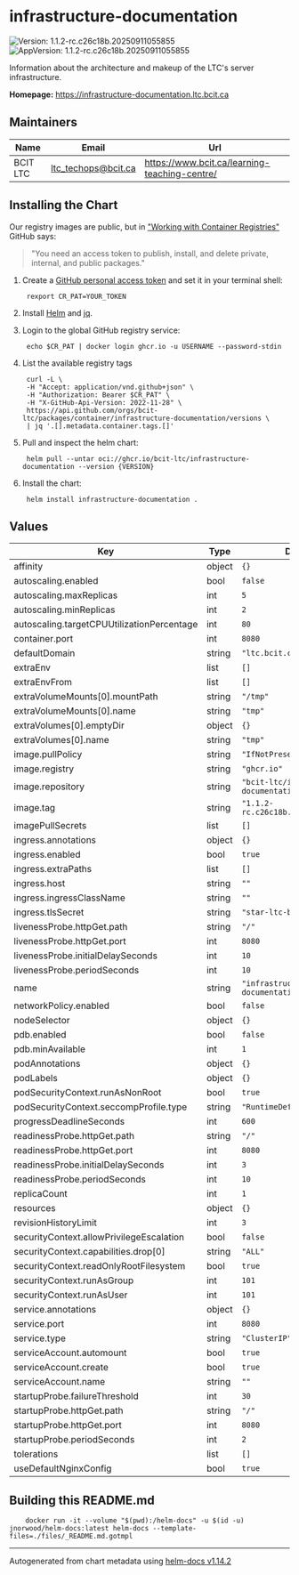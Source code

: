 # infrastructure-documentation

![Version: 1.1.2-rc.c26c18b.20250911055855](https://img.shields.io/badge/Version-1.1.2--rc.c26c18b.20250911055855-informational?style=flat-square) ![AppVersion: 1.1.2-rc.c26c18b.20250911055855](https://img.shields.io/badge/AppVersion-1.1.2--rc.c26c18b.20250911055855-informational?style=flat-square)

Information about the architecture and makeup of the LTC's server infrastructure.

**Homepage:** <https://infrastructure-documentation.ltc.bcit.ca>

## Maintainers

| Name | Email | Url |
| ---- | ------ | --- |
| BCIT LTC | <ltc_techops@bcit.ca> | <https://www.bcit.ca/learning-teaching-centre/> |

## Installing the Chart

Our registry images are public, but in ["Working with Container Registries"](https://docs.github.com/en/packages/working-with-a-github-packages-registry/working-with-the-container-registry) GitHub says:
> "You need an access token to publish, install, and delete private, internal, and public packages."

1. Create a [GitHub personal access token](https://docs.github.com/en/authentication/keeping-your-account-and-data-secure/managing-your-personal-access-tokens) and set it in your terminal shell:

        rexport CR_PAT=YOUR_TOKEN

2. Install [Helm](https://helm.sh/docs/intro/install) and [jq](https://jqlang.org/download/).

3. Login to the global GitHub registry service:

        echo $CR_PAT | docker login ghcr.io -u USERNAME --password-stdin

4. List the available registry tags

        curl -L \
        -H "Accept: application/vnd.github+json" \
        -H "Authorization: Bearer $CR_PAT" \
        -H "X-GitHub-Api-Version: 2022-11-28" \
        https://api.github.com/orgs/bcit-ltc/packages/container/infrastructure-documentation/versions \
        | jq '.[].metadata.container.tags.[]'

5. Pull and inspect the helm chart:

        helm pull --untar oci://ghcr.io/bcit-ltc/infrastructure-documentation --version {VERSION}

6. Install the chart:

        helm install infrastructure-documentation .

## Values

| Key | Type | Default | Description |
|-----|------|---------|-------------|
| affinity | object | `{}` |  |
| autoscaling.enabled | bool | `false` |  |
| autoscaling.maxReplicas | int | `5` |  |
| autoscaling.minReplicas | int | `2` |  |
| autoscaling.targetCPUUtilizationPercentage | int | `80` |  |
| container.port | int | `8080` |  |
| defaultDomain | string | `"ltc.bcit.ca"` |  |
| extraEnv | list | `[]` |  |
| extraEnvFrom | list | `[]` |  |
| extraVolumeMounts[0].mountPath | string | `"/tmp"` |  |
| extraVolumeMounts[0].name | string | `"tmp"` |  |
| extraVolumes[0].emptyDir | object | `{}` |  |
| extraVolumes[0].name | string | `"tmp"` |  |
| image.pullPolicy | string | `"IfNotPresent"` |  |
| image.registry | string | `"ghcr.io"` |  |
| image.repository | string | `"bcit-ltc/infrastructure-documentation"` |  |
| image.tag | string | `"1.1.2-rc.c26c18b.20250911055855"` |  |
| imagePullSecrets | list | `[]` |  |
| ingress.annotations | object | `{}` |  |
| ingress.enabled | bool | `true` |  |
| ingress.extraPaths | list | `[]` |  |
| ingress.host | string | `""` |  |
| ingress.ingressClassName | string | `""` |  |
| ingress.tlsSecret | string | `"star-ltc-bcit-ca"` |  |
| livenessProbe.httpGet.path | string | `"/"` |  |
| livenessProbe.httpGet.port | int | `8080` |  |
| livenessProbe.initialDelaySeconds | int | `10` |  |
| livenessProbe.periodSeconds | int | `10` |  |
| name | string | `"infrastructure-documentation"` |  |
| networkPolicy.enabled | bool | `false` |  |
| nodeSelector | object | `{}` |  |
| pdb.enabled | bool | `false` |  |
| pdb.minAvailable | int | `1` |  |
| podAnnotations | object | `{}` |  |
| podLabels | object | `{}` |  |
| podSecurityContext.runAsNonRoot | bool | `true` |  |
| podSecurityContext.seccompProfile.type | string | `"RuntimeDefault"` |  |
| progressDeadlineSeconds | int | `600` |  |
| readinessProbe.httpGet.path | string | `"/"` |  |
| readinessProbe.httpGet.port | int | `8080` |  |
| readinessProbe.initialDelaySeconds | int | `3` |  |
| readinessProbe.periodSeconds | int | `10` |  |
| replicaCount | int | `1` |  |
| resources | object | `{}` |  |
| revisionHistoryLimit | int | `3` |  |
| securityContext.allowPrivilegeEscalation | bool | `false` |  |
| securityContext.capabilities.drop[0] | string | `"ALL"` |  |
| securityContext.readOnlyRootFilesystem | bool | `true` |  |
| securityContext.runAsGroup | int | `101` |  |
| securityContext.runAsUser | int | `101` |  |
| service.annotations | object | `{}` |  |
| service.port | int | `8080` |  |
| service.type | string | `"ClusterIP"` |  |
| serviceAccount.automount | bool | `true` |  |
| serviceAccount.create | bool | `true` |  |
| serviceAccount.name | string | `""` |  |
| startupProbe.failureThreshold | int | `30` |  |
| startupProbe.httpGet.path | string | `"/"` |  |
| startupProbe.httpGet.port | int | `8080` |  |
| startupProbe.periodSeconds | int | `2` |  |
| tolerations | list | `[]` |  |
| useDefaultNginxConfig | bool | `true` |  |

## Building this README.md

        docker run -it --volume "$(pwd):/helm-docs" -u $(id -u) jnorwood/helm-docs:latest helm-docs --template-files=./files/_README.md.gotmpl

----------------------------------------------
Autogenerated from chart metadata using [helm-docs v1.14.2](https://github.com/norwoodj/helm-docs/releases/v1.14.2)
